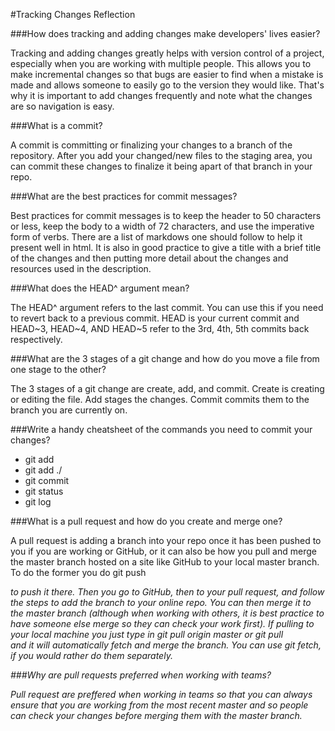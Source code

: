 #Tracking Changes Reflection

###How does tracking and adding changes make developers' lives easier?

Tracking and adding changes greatly helps with version control of a project, especially when you are working with multiple people. This allows you to make incremental changes so that bugs are easier to find when a mistake is made and allows someone to easily go to the version they would like. That's why it is important to add changes frequently and note what the changes are so navigation is easy.

###What is a commit?

A commit is committing or finalizing your changes to a branch of the repository. After you add your changed/new files to the staging area, you can commit these changes to finalize it being apart of that branch in your repo.

###What are the best practices for commit messages?

Best practices for commit messages is to keep the header to 50 characters or less, keep the body to a width of 72 characters, and use the imperative form of verbs. There are a list of markdows one should follow to help it present well in html. It is also in good practice to give a title with a brief title of the changes and then putting more detail about the changes and resources used in the description.

###What does the HEAD^ argument mean?

The HEAD^ argument refers to the last commit. You can use this if you need to revert back to a previous commit. HEAD is your current commit and HEAD~3, HEAD~4, AND HEAD~5 refer to the 3rd, 4th, 5th commits back respectively.

###What are the 3 stages of a git change and how do you move a file from one stage to the other?

The 3 stages of a git change are create, add, and commit. Create is creating or editing the file. Add stages the changes. Commit commits them to the branch you are currently on.

###Write a handy cheatsheet of the commands you need to commit your changes?

- git add <filename>
- git add ./
- git commit
- git status
- git log

###What is a pull request and how do you create and merge one?

A pull request is adding a branch into your repo once it has been pushed to you if you are working or GitHub, or it can also be how you pull and merge the master branch hosted on a site like GitHub to your local master branch. To do the former you do git push <address of origin repo> to push it there. Then you go to GitHub, then to your pull request, and follow the steps to add the branch to your online repo. You can then merge it to the master branch (although when working with others, it is best practice to have someone else merge so they can check your work first). If pulling to your local machine you just type in git pull origin master or git pull <address of the repo> and it will automatically fetch and merge the branch. You can use git fetch, if you would rather do them separately.

###Why are pull requests preferred when working with teams?

Pull request are preffered when working in teams so that you can always ensure that you are working from the most recent master and so people can check your changes before merging them with the master branch.